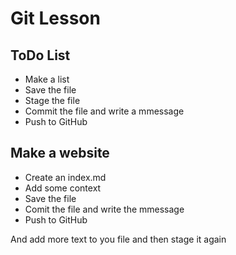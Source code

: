 # Git Lesson

## ToDo List
- Make a list
-  Save the file
- Stage the file
- Commit the file and write a mmessage
- Push to GitHub

## Make a website
- Create an index.md
- Add some context
- Save the file
- Comit the file and write the mmessage
- Push to GitHub

And add more text to you file and then stage it again